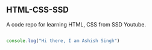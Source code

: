 ## HTML-CSS-SSD

A code repo for learning HTML, CSS from SSD Youtube.

```javascript

console.log("Hi there, I am Ashish Singh")

```
